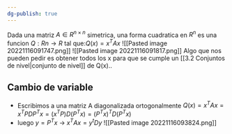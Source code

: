 ```yaml
---
dg-publish: true
---
```

Dada una matriz $A \in R^{n×n}$ simetrica, una forma cuadratica en $R^n$ es una funcion $Q : R n → R$ tal que:$Q(x) = x ^T Ax$
![[Pasted image 20221116091747.png]]
![[Pasted image 20221116091817.png]]
Algo que nos pueden pedir es obtener todos los x para que se cumple un [[3.2 Conjuntos de nivel|conjunto de nivel]] de Q(x)..

## Cambio de variable
- Escribimos a una matriz A diagonalizada ortogonalmente $Q(x)= x ^T Ax = x^T PDP^Tx= (x^TP) D (P^Tx) = (P^T x)^T D (P^T x)$ 
- luego $y = P^T x$ -> $x^T Ax = y^t Dy$
![[Pasted image 20221116093824.png]]